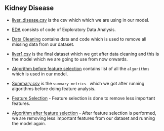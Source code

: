 ## Kidney Disease

* [liver_disease.csv](https://github.com/NortheasternUniversityADS/Final-Project/blob/master/Liver%20Disease/liver_disease.csv) is the csv which which we are using in our model.

* [EDA](https://github.com/NortheasternUniversityADS/Final-Project/blob/master/Liver%20Disease/EDA.ipynb) consists of code of Exploratory Data Analysis.

* [Data Cleaning](https://github.com/NortheasternUniversityADS/Final-Project/blob/master/Liver%20Disease/Data%20Cleaning.ipynb) contains data and code which is used to remove all missing data from our dataset. 

* [liver1.csv](https://github.com/NortheasternUniversityADS/Final-Project/blob/master/Liver%20Disease/liver1.csv) is the final dataset which we got after data cleaning and this is the model which we are going to use from now onwards.

* [Algorithm before feature selection](https://github.com/NortheasternUniversityADS/Final-Project/blob/master/Liver%20Disease/Algorithms%20before%20feature%20selection.ipynb) contains list of all the `algorithms` which is used in our model.

* [Summary.csv](https://github.com/NortheasternUniversityADS/Final-Project/blob/master/Liver%20Disease/Summary.csv) is the `summary metrics ` which we got after running algorithms before doing feature analysis.

* [Feature Selection](https://github.com/NortheasternUniversityADS/Final-Project/blob/master/Liver%20Disease/Feature%20Selection.ipynb) - Feature selection is done to remove less important features.

* [Algorithm after feature selection](https://github.com/NortheasternUniversityADS/Final-Project/blob/master/Liver%20Disease/Algorithms%20after%20feature%20selection.ipynb) - After feature selection is performed, we are removing less important features from our dataset and running the model again.

